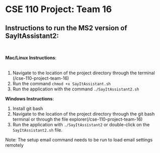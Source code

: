 # CSE 110 Project: Team 16

## Instructions to run the MS2 version of SayItAssistant2:
<br>

**Mac/Linux Instructions**: <br><br>
1. Navigate to the location of the project directory through the terminal (/cse-110-project-team-16) <br>
2. Run the command `chmod +x SayItAssistant.sh` <br>
3. Run the application with the command `./SayItAssistant2.sh` <br>

**Windows Instructions**: <br>

1. Install git bash
2. Navigate to the location of the project directory through the git bash terminal or through the file explorer(/cse-110-project-team-16) <br>
3. Run the application with `./SayItAssistant2` or double-click on the `SayItAssistant2.sh` file.

Note: The setup email command needs to be run to load email settings remotely